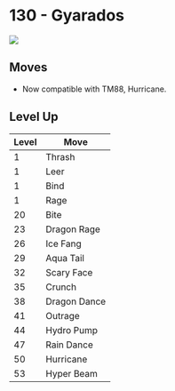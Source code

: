 # 130 - Gyarados
![][130]

## Moves

 - Now compatible with TM88, Hurricane.

## Level Up

Level | Move
---   | ---
  1   | Thrash
  1   | Leer
  1   | Bind
  1   | Rage
 20   | Bite
 23   | Dragon Rage
 26   | Ice Fang
 29   | Aqua Tail
 32   | Scary Face
 35   | Crunch
 38   | Dragon Dance
 41   | Outrage
 44   | Hydro Pump
 47   | Rain Dance
 50   | Hurricane
 53   | Hyper Beam



[130]: /img/pokemon/130.png
